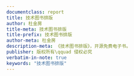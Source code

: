 ```yaml
---
documentclass: report
title: 技术图书排版
author: 杜金房
title-meta: 技术图书排版
title-prefix: 技术图书排版
author-meta: 杜金房
description-meta: 《技术图书排版》，开源免费电子书。
publisher: 版权所有\qquad 侵权必究
verbatim-in-note: true
keywords: "技术图书排版"
---
```

